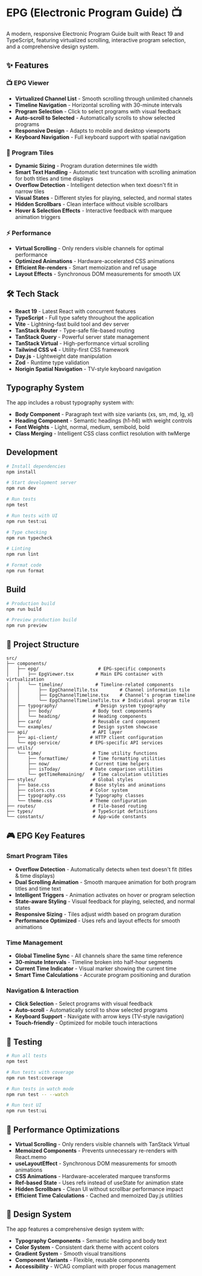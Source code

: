 # EPG (Electronic Program Guide) 📺

A modern, responsive Electronic Program Guide built with React 19 and TypeScript, featuring virtualized scrolling, interactive program selection, and a comprehensive design system.

## ✨ Features

### 📺 EPG Viewer

- **Virtualized Channel List** - Smooth scrolling through unlimited channels
- **Timeline Navigation** - Horizontal scrolling with 30-minute intervals
- **Program Selection** - Click to select programs with visual feedback
- **Auto-scroll to Selected** - Automatically scrolls to show selected programs
- **Responsive Design** - Adapts to mobile and desktop viewports
- **Keyboard Navigation** - Full keyboard support with spatial navigation

### 🎨 Program Tiles

- **Dynamic Sizing** - Program duration determines tile width
- **Smart Text Handling** - Automatic text truncation with scrolling animation for both titles and time displays
- **Overflow Detection** - Intelligent detection when text doesn't fit in narrow tiles
- **Visual States** - Different styles for playing, selected, and normal states
- **Hidden Scrollbars** - Clean interface without visible scrollbars
- **Hover & Selection Effects** - Interactive feedback with marquee animation triggers

### ⚡ Performance

- **Virtual Scrolling** - Only renders visible channels for optimal performance
- **Optimized Animations** - Hardware-accelerated CSS animations
- **Efficient Re-renders** - Smart memoization and ref usage
- **Layout Effects** - Synchronous DOM measurements for smooth UX

## 🛠 Tech Stack

- **React 19** - Latest React with concurrent features
- **TypeScript** - Full type safety throughout the application
- **Vite** - Lightning-fast build tool and dev server
- **TanStack Router** - Type-safe file-based routing
- **TanStack Query** - Powerful server state management
- **TanStack Virtual** - High-performance virtual scrolling
- **Tailwind CSS v4** - Utility-first CSS framework
- **Day.js** - Lightweight date manipulation
- **Zod** - Runtime type validation
- **Norigin Spatial Navigation** - TV-style keyboard navigation

## Typography System

The app includes a robust typography system with:

- **Body Component** - Paragraph text with size variants (xs, sm, md, lg, xl)
- **Heading Component** - Semantic headings (h1-h6) with weight controls
- **Font Weights** - Light, normal, medium, semibold, bold
- **Class Merging** - Intelligent CSS class conflict resolution with twMerge

## Development

```bash
# Install dependencies
npm install

# Start development server
npm run dev

# Run tests
npm test

# Run tests with UI
npm run test:ui

# Type checking
npm run typecheck

# Linting
npm run lint

# Format code
npm run format
```

## Build

```bash
# Production build
npm run build

# Preview production build
npm run preview
```

## 📁 Project Structure

```
src/
├── components/
│   ├── epg/                      # EPG-specific components
│   │   ├── EpgViewer.tsx        # Main EPG container with virtualization
│   │   └── timeline/            # Timeline-related components
│   │       ├── EpgChannelTile.tsx        # Channel information tile
│   │       ├── EpgChannelTimeline.tsx    # Channel's program timeline
│   │       └── EpgChannelTimelineTile.tsx # Individual program tile
│   ├── typography/              # Design system typography
│   │   ├── body/               # Body text components
│   │   └── heading/            # Heading components
│   ├── card/                   # Reusable card component
│   └── examples/               # Design system showcase
├── api/                        # API layer
│   ├── api-client/            # HTTP client configuration
│   └── epg-service/           # EPG-specific API services
├── utils/
│   └── time/                   # Time utility functions
│       ├── formatTime/         # Time formatting utilities
│       ├── now/               # Current time helpers
│       ├── isToday/           # Date comparison utilities
│       └── getTimeRemaining/   # Time calculation utilities
├── styles/                     # Global styles
│   ├── base.css               # Base styles and animations
│   ├── colors.css             # Color system
│   ├── typography.css         # Typography classes
│   └── theme.css              # Theme configuration
├── routes/                     # File-based routing
├── types/                      # TypeScript definitions
└── constants/                  # App-wide constants
```

## 🎮 EPG Key Features

### Smart Program Tiles

- **Overflow Detection** - Automatically detects when text doesn't fit (titles & time displays)
- **Dual Scrolling Animation** - Smooth marquee animation for both program titles and time text
- **Intelligent Triggers** - Animation activates on hover or program selection
- **State-aware Styling** - Visual feedback for playing, selected, and normal states
- **Responsive Sizing** - Tiles adjust width based on program duration
- **Performance Optimized** - Uses refs and layout effects for smooth animations

### Time Management

- **Global Timeline Sync** - All channels share the same time reference
- **30-minute Intervals** - Timeline broken into half-hour segments
- **Current Time Indicator** - Visual marker showing the current time
- **Smart Time Calculations** - Accurate program positioning and duration

### Navigation & Interaction

- **Click Selection** - Select programs with visual feedback
- **Auto-scroll** - Automatically scroll to show selected programs
- **Keyboard Support** - Navigate with arrow keys (TV-style navigation)
- **Touch-friendly** - Optimized for mobile touch interactions

## 🧪 Testing

```bash
# Run all tests
npm test

# Run tests with coverage
npm run test:coverage

# Run tests in watch mode
npm run test -- --watch

# Run test UI
npm run test:ui
```

## 🚀 Performance Optimizations

- **Virtual Scrolling** - Only renders visible channels with TanStack Virtual
- **Memoized Components** - Prevents unnecessary re-renders with React.memo
- **useLayoutEffect** - Synchronous DOM measurements for smooth animations
- **CSS Animations** - Hardware-accelerated marquee transforms
- **Ref-based State** - Uses refs instead of useState for animation state
- **Hidden Scrollbars** - Clean UI without scrollbar performance impact
- **Efficient Time Calculations** - Cached and memoized Day.js utilities

## 🎨 Design System

The app features a comprehensive design system with:

- **Typography Components** - Semantic heading and body text
- **Color System** - Consistent dark theme with accent colors
- **Gradient System** - Smooth visual transitions
- **Component Variants** - Flexible, reusable components
- **Accessibility** - WCAG compliant with proper focus management
